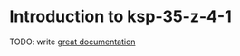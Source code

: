 # Introduction to ksp-35-z-4-1

TODO: write [great documentation](http://jacobian.org/writing/what-to-write/)
